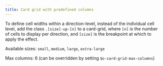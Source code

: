 ```yaml
---
title: Card grid with predefined columns
---
```


To define cell widths within a direction-level, instead of the individual cell level, add the class `.[size]-up-[n]` to a card-grid, where `[n]` is the number of cells to display per direction, and `[size]` is the breakpoint at which to apply the effect.

Available sizes: `small`, `medium`, `large`, `extra-large`

Max columns: 6 (can be overridden by setting `$o-card-grid-max-columns`)

